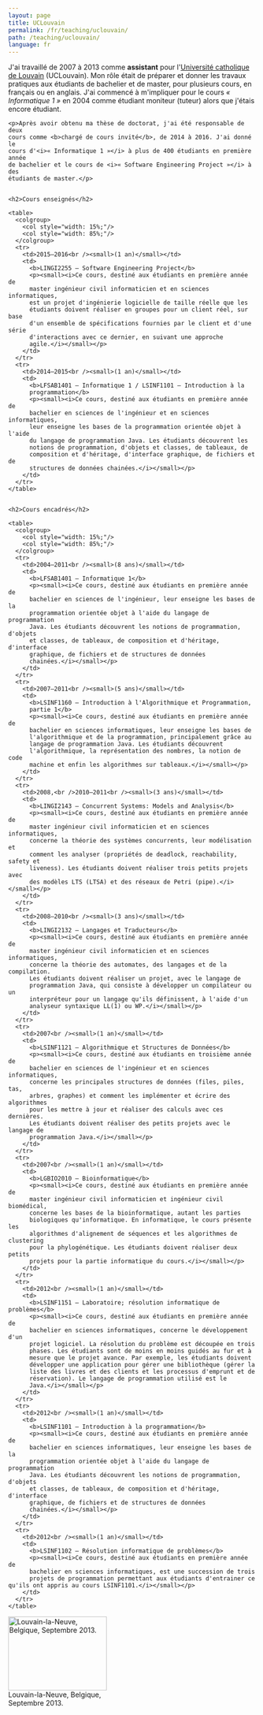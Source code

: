 ```yaml
---
layout: page
title: UCLouvain
permalink: /fr/teaching/uclouvain/
path: /teaching/uclouvain/
language: fr
---
```


<div class="page-col-wrapper">
  <div class="page-col page-col-1">
    <p>J'ai travaillé de 2007 à 2013 comme <b>assistant</b> pour
    l'<a href="https://www.uclouvain.be/en">Université catholique de Louvain</a>
    (UCLouvain). Mon rôle était de préparer et donner les travaux pratiques aux
    étudiants de bachelier et de master, pour plusieurs cours, en français ou
    en anglais. J'ai commencé à m'impliquer pour le cours
    <i>« Informatique 1 »</i> en 2004 comme étudiant moniteur (tuteur) alors
    que j'étais encore étudiant.</p>

    <p>Après avoir obtenu ma thèse de doctorat, j'ai été responsable de deux
    cours comme <b>chargé de cours invité</b>, de 2014 à 2016. J'ai donné le
    cours d'<i>« Informatique 1 »</i> à plus de 400 étudiants en première année
    de bachelier et le cours de <i>« Software Engineering Project »</i> à des
    étudiants de master.</p>


    <h2>Cours enseignés</h2>

    <table>
      <colgroup>
        <col style="width: 15%;"/>
        <col style="width: 85%;"/>
      </colgroup>
      <tr>
        <td>2015–2016<br /><small>(1 an)</small></td>
        <td>
          <b>LINGI2255 – Software Engineering Project</b>
          <p><small><i>Ce cours, destiné aux étudiants en première année de
          master ingénieur civil informaticien et en sciences informatiques,
          est un projet d'ingénierie logicielle de taille réelle que les
          étudiants doivent réaliser en groupes pour un client réel, sur base
          d'un ensemble de spécifications fournies par le client et d'une série
          d'interactions avec ce dernier, en suivant une approche
          agile.</i></small></p>
        </td>
      </tr>
      <tr>
        <td>2014–2015<br /><small>(1 an)</small></td>
        <td>
          <b>LFSAB1401 – Informatique 1 / LSINF1101 – Introduction à la
          programmation</b>
          <p><small><i>Ce cours, destiné aux étudiants en première année de
          bachelier en sciences de l'ingénieur et en sciences informatiques,
          leur enseigne les bases de la programmation orientée objet à l'aide
          du langage de programmation Java. Les étudiants découvrent les
          notions de programmation, d'objets et classes, de tableaux, de
          composition et d'héritage, d'interface graphique, de fichiers et de
          structures de données chainées.</i></small></p>
        </td>
      </tr>
    </table>


    <h2>Cours encadrés</h2>

    <table>
      <colgroup>
        <col style="width: 15%;"/>
        <col style="width: 85%;"/>
      </colgroup>
      <tr>
        <td>2004–2011<br /><small>(8 ans)</small></td>
        <td>
          <b>LFSAB1401 – Informatique 1</b>
          <p><small><i>Ce cours, destiné aux étudiants en première année de
          bachelier en sciences de l'ingénieur, leur enseigne les bases de la
          programmation orientée objet à l'aide du langage de programmation
          Java. Les étudiants découvrent les notions de programmation, d'objets
          et classes, de tableaux, de composition et d'héritage, d'interface
          graphique, de fichiers et de structures de données
          chainées.</i></small></p>
        </td>
      </tr>
      <tr>
        <td>2007–2011<br /><small>(5 ans)</small></td>
        <td>
          <b>LSINF1160 – Introduction à l'Algorithmique et Programmation,
          partie 1</b>
          <p><small><i>Ce cours, destiné aux étudiants en première année de
          bachelier en sciences informatiques, leur enseigne les bases de
          l'algorithmique et de la programmation, principalement grâce au
          langage de programmation Java. Les étudiants découvrent
          l'algorithmique, la représentation des nombres, la notion de code
          machine et enfin les algorithmes sur tableaux.</i></small></p>
        </td>
      </tr>
      <tr>
        <td>2008,<br />2010–2011<br /><small>(3 ans)</small></td>
        <td>
          <b>LINGI2143 – Concurrent Systems: Models and Analysis</b>
          <p><small><i>Ce cours, destiné aux étudiants en première année de
          master ingénieur civil informaticien et en sciences informatiques,
          concerne la théorie des systèmes concurrents, leur modélisation et
          comment les analyser (propriétés de deadlock, reachability, safety et
          liveness). Les étudiants doivent réaliser trois petits projets avec
          des modèles LTS (LTSA) et des réseaux de Petri (pipe).</i></small></p>
        </td>
      </tr>
      <tr>
        <td>2008–2010<br /><small>(3 ans)</small></td>
        <td>
          <b>LINGI2132 – Langages et Traducteurs</b>
          <p><small><i>Ce cours, destiné aux étudiants en première année de
          master ingénieur civil informaticien et en sciences informatiques,
          concerne la théorie des automates, des langages et de la compilation.
          Les étudiants doivent réaliser un projet, avec le langage de
          programmation Java, qui consiste à développer un compilateur ou un
          interpréteur pour un langage qu'ils définissent, à l'aide d'un
          analyseur syntaxique LL(1) ou WP.</i></small></p>
        </td>
      </tr>
      <tr>
        <td>2007<br /><small>(1 an)</small></td>
        <td>
          <b>LSINF1121 – Algorithmique et Structures de Données</b>
          <p><small><i>Ce cours, destiné aux étudiants en troisième année de
          bachelier en sciences de l'ingénieur et en sciences informatiques,
          concerne les principales structures de données (files, piles, tas,
          arbres, graphes) et comment les implémenter et écrire des algorithmes
          pour les mettre à jour et réaliser des calculs avec ces dernières.
          Les étudiants doivent réaliser des petits projets avec le langage de
          programmation Java.</i></small></p>
        </td>
      </tr>
      <tr>
        <td>2007<br /><small>(1 an)</small></td>
        <td>
          <b>LGBIO2010 – Bioinformatique</b>
          <p><small><i>Ce cours, destiné aux étudiants en première année de
          master ingénieur civil informaticien et ingénieur civil biomédical,
          concerne les bases de la bioinformatique, autant les parties
          biologiques qu'informatique. En informatique, le cours présente les
          algorithmes d'alignement de séquences et les algorithmes de clustering
          pour la phylogénétique. Les étudiants doivent réaliser deux petits
          projets pour la partie informatique du cours.</i></small></p>
        </td>
      </tr>
      <tr>
        <td>2012<br /><small>(1 an)</small></td>
        <td>
          <b>LSINF1151 – Laboratoire; résolution informatique de problèmes</b>
          <p><small><i>Ce cours, destiné aux étudiants en première année de
          bachelier en sciences informatiques, concerne le développement d'un
          projet logiciel. La résolution du problème est découpée en trois
          phases. Les étudiants sont de moins en moins guidés au fur et à
          mesure que le projet avance. Par exemple, les étudiants doivent
          développer une application pour gérer une bibliothèque (gérer la
          liste des livres et des clients et les processus d'emprunt et de
          réservation). Le langage de programmation utilisé est le
          Java.</i></small></p>
        </td>
      </tr>
      <tr>
        <td>2012<br /><small>(1 an)</small></td>
        <td>
          <b>LSINF1101 – Introduction à la programmation</b>
          <p><small><i>Ce cours, destiné aux étudiants en première année de
          bachelier en sciences informatiques, leur enseigne les bases de la
          programmation orientée objet à l'aide du langage de programmation
          Java. Les étudiants découvrent les notions de programmation, d'objets
          et classes, de tableaux, de composition et d'héritage, d'interface
          graphique, de fichiers et de structures de données
          chainées.</i></small></p>
        </td>
      </tr>
      <tr>
        <td>2012<br /><small>(1 an)</small></td>
        <td>
          <b>LSINF1102 – Résolution informatique de problèmes</b>
          <p><small><i>Ce cours, destiné aux étudiants en première année de
          bachelier en sciences informatiques, est une succession de trois
          projets de programmation permettant aux étudiants d'entrainer ce qu'ils ont appris au cours LSINF1101.</i></small></p>
        </td>
      </tr>
    </table>
  </div>
  <div class="page-col page-col-2">
    <p><img src="/images/louvain-la-neuve.jpg" alt="Louvain-la-Neuve, Belgique,
    Septembre 2013." width="200" height="150" /><br />
    Louvain-la-Neuve, Belgique,<br />
    Septembre 2013.</p>
  </div>
</div>
